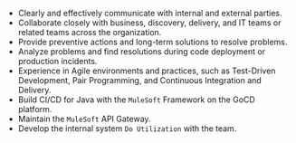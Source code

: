 - Clearly and effectively communicate with internal and external parties.
- Collaborate closely with business, discovery, delivery, and IT teams or related teams across the organization.
- Provide preventive actions and long-term solutions to resolve problems.
- Analyze problems and find resolutions during code deployment or production incidents.
- Experience in Agile environments and practices, such as Test-Driven Development, Pair Programming, and Continuous Integration and Delivery.
- Build CI/CD for Java with the `MuleSoft` Framework on the GoCD platform.
- Maintain the `MuleSoft` API Gateway.
- Develop the internal system `Do Utilization` with the team.
